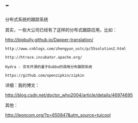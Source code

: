 # -
分布式系统的跟踪系统 

其实，一些大公司已经有了这样的分布式跟踪应用，比如：

 http://bigbully.github.io/Dapper-translation/
 
    http://www.cnblogs.com/zhengyun_ustc/p/55solution2.html
    
    http://htrace.incubator.apache.org/
    
    Hydra - 京东开源的基于Dubbo的调用分布跟踪系统
    
    https://github.com/openzipkin/zipkin
    
    
详细：我的博文：

http://blog.csdn.net/doctor_who2004/article/details/46974695


其他：

http://leoncom.org/?p=650847&utm_source=tuicool
